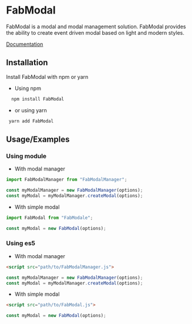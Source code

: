 # FabModal

FabModal is a modal and modal management solution. FabModal provides the ability to create event driven modal based on light and modern styles.

[Documentation](https://fabienwnklr.github.io/FabModal-2.0/)

## Installation

Install FabModal with npm or yarn

- Using npm

```bash
  npm install FabModal
```

- or using yarn

```bash
 yarn add FabModal
```

## Usage/Examples

### Using module

- With modal manager

```javascript
import FabModalManager from "FabModalManager";

const myModalManager = new FabModalManager(options);
const myModal = myModalManager.createModal(options);
```

- With simple modal

```javascript
import FabModal from "FabModale";

const myModal = new FabModal(options);
```

### Using es5

- With modal manager

```html
<script src="path/to/FabModalManager.js">

const myModalManager = new FabModalManager(options);
const myModal = myModalManager.createModal(options);
```

- With simple modal

```html
<script src="path/to/FabModal.js">

const myModal = new FabModal(options);
```
